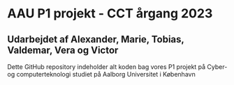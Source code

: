# AAU P1 projekt - CCT årgang 2023
## Udarbejdet af Alexander, Marie, Tobias, Valdemar, Vera og Victor
Dette GitHub repository indeholder alt koden bag vores P1 projekt på Cyber- og computerteknologi studiet på Aalborg Universitet i København
